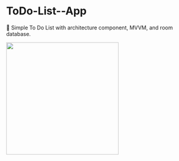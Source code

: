 # ToDo-List--App
📝 Simple To Do List with architecture component, MVVM, and room database.

<p><a target="_blank" rel="noopener noreferrer" href="/mohammedalsharif/ToDo-List--App/blob/master/demo/preview.gif"><img src="/mohammedalsharif/ToDo-List--App/blob/master/demo/preview.gif" width="300" style="max-width: 100%;"></a></p>
